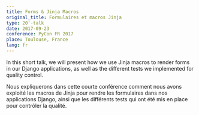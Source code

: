 ```yaml
---
title: Forms & Jinja Macros
original_title: Formulaires et macros Jinja
type: 20'-talk
date: 2017-09-23
conference: PyCon FR 2017
place: Toulouse, France
lang: fr
---
```


In this short talk, we will present how we use Jinja macros to render forms in our Django applications, as well as the different tests we implemented for quality control.

Nous expliquerons dans cette courte conférence comment nous avons exploité les macros de Jinja pour rendre les formulaires dans nos applications Django, ainsi que les différents tests qui ont été mis en place pour contrôler la qualité.
